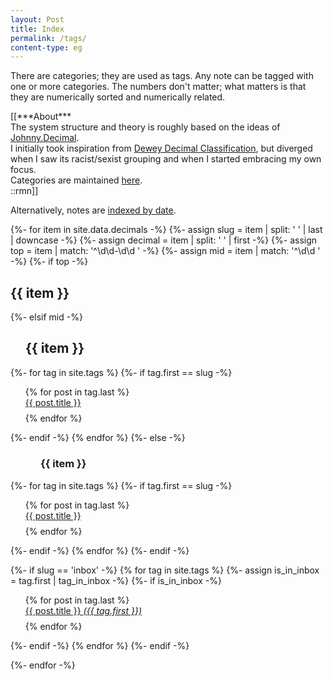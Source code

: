 ```yaml
---
layout: Post
title: Index
permalink: /tags/
content-type: eg
---
```


<p>
There are categories; they are used as tags.
Any note can be tagged with one or more categories.
The numbers don't matter; what matters is that they are numerically sorted and numerically related.
</p>
[[***About***<br/>
The system structure and theory is roughly based on the ideas of <a href="https://johnnydecimal.com" target="_blank">Johnny.Decimal</a>.<br/>
I initially took inspiration from <a href="https://en.wikipedia.org/wiki/Dewey_Decimal_Classification" target="_blank">Dewey Decimal Classification</a>, but diverged when I saw its racist/sexist grouping and when I started embracing my own focus.<br/>
  Categories are maintained <a href="https://github.com/joshbeckman/notes/blob/master/_data/decimals.yml">here</a>.<br/>
::rmn]]
<p>
Alternatively, notes are <a href="/dates">indexed by date</a>.
</p>

{%- for item in site.data.decimals -%}
  {%- assign slug = item | split: ' ' | last | downcase -%}
  {%- assign decimal = item | split: ' ' | first -%}
  {%- assign top = item | match: '^\d\d-\d\d ' -%}
  {%- assign mid = item | match: '^\d\d ' -%}
  {%- if top -%}
    <h2 id="{{ slug }}">{{ item }}</h2>
  {%- elsif mid -%}
    <h2 id="{{ slug }}" style="margin-left:1.5rem">{{ item }}</h2>
    {%- for tag in site.tags %}
      {%- if tag.first == slug -%}
      <ul class="">
        {% for post in tag.last %}
          <li style="padding-bottom: 0.6em; list-style: none;">
            <a href="{{post.url}}">
              {{ post.title }}
            </a>
          </li>
        {% endfor %}
      </ul>
      {%- endif -%}
    {% endfor %}
  {%- else -%}
    <h3 id="{{ slug }}" style="margin-left:3rem">{{ item }}</h3>
    {%- for tag in site.tags %}
      {%- if tag.first == slug -%}
      <ul class="">
        {% for post in tag.last %}
          <li style="padding-bottom: 0.6em; list-style: none;">
            <a href="{{post.url}}">
              {{ post.title }}
            </a>
          </li>
        {% endfor %}
      </ul>
      {%- endif -%}
    {% endfor %}
  {%- endif -%}

  {%- if slug == 'inbox' -%}
    {% for tag in site.tags %}
      {%- assign is_in_inbox = tag.first | tag_in_inbox -%}
      {%- if is_in_inbox -%}
      <ul class="">
        {% for post in tag.last %}
          <li style="padding-bottom: 0.6em; list-style: none;"><a href="{{post.url}}">
            {{ post.title }} <em id="{{ tag.first }}">({{ tag.first }})</em>
          </a></li>
        {% endfor %}
      </ul>
      {%- endif -%}
    {% endfor %}
  {%- endif -%}

{%- endfor -%}
